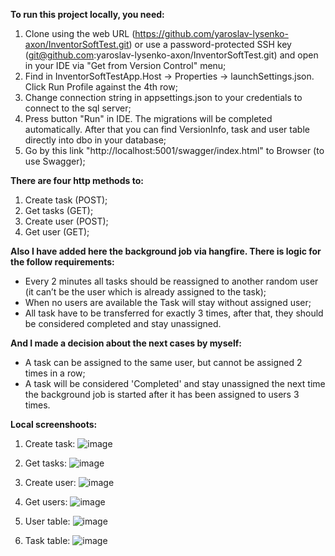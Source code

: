 **To run this project locally, you need:**

1. Clone using the web URL (https://github.com/yaroslav-lysenko-axon/InventorSoftTest.git) or use a password-protected SSH key (git@github.com:yaroslav-lysenko-axon/InventorSoftTest.git) and open in your IDE via "Get from Version Control" menu;
2. Find in InventorSoftTestApp.Host -> Properties -> launchSettings.json. Click Run Profile against the 4th row;
3. Change connection string in appsettings.json to your credentials to connect to the sql server;
4. Press button "Run" in IDE. The migrations will be completed automatically. After that you can find VersionInfo, task and user table directly into dbo in your database;
5. Go by this link "http://localhost:5001/swagger/index.html" to Browser (to use Swagger);

**There are four http methods to:**
1. Create task (POST);
2. Get tasks (GET);
3. Create user (POST);
4. Get user (GET);

**Also I have added here the background job via hangfire. There is logic for the follow requirements:**
 - Every 2 minutes all tasks should be reassigned to another random user (it can’t be the user which is already assigned to the task);
 - When no users are available the Task will stay without assigned user;
 - All task have to be transferred for exactly 3 times, after that, they should be considered completed and stay unassigned.

**And I made a decision about the next cases by myself:**
- A task can be assigned to the same user, but cannot be assigned 2 times in a row;
- A task will be considered 'Completed' and stay unassigned the next time the background job is started after it has been assigned to users 3 times.

**Local screenshoots:**
1) Create task:
![image](https://github.com/yaroslav-lysenko-axon/InventorSoftTest/assets/88324041/e59ed42a-f662-4684-810c-c860a12b2237)

2) Get tasks:
![image](https://github.com/yaroslav-lysenko-axon/InventorSoftTest/assets/88324041/afcba727-409a-4069-84c1-02fd182b073a)

3) Create user:
![image](https://github.com/yaroslav-lysenko-axon/InventorSoftTest/assets/88324041/a10b73be-f38b-4ef7-ac58-4c21f8594eb4)

4) Get users:
![image](https://github.com/yaroslav-lysenko-axon/InventorSoftTest/assets/88324041/987aceca-17ab-4609-bb2e-e60a24d915c8)

5) User table:
![image](https://github.com/yaroslav-lysenko-axon/InventorSoftTest/assets/88324041/0528496e-946f-4069-af12-fba446719dec)

6) Task table:
![image](https://github.com/yaroslav-lysenko-axon/InventorSoftTest/assets/88324041/2ab31206-936e-4d2a-9472-f635fafca888)




